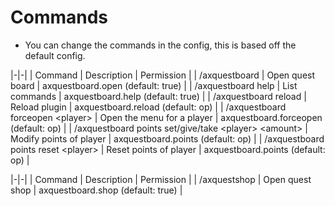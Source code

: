 # Commands

* You can change the commands in the config, this is based off the default config.

|-|-|
| Command | Description | Permission |
| /axquestboard | Open quest board | axquestboard.open (default: true) |
| /axquestboard help | List commands | axquestboard.help (default: true) |
| /axquestboard reload | Reload plugin | axquestboard.reload (default: op) |
| /axquestboard forceopen \<player> | Open the menu for a player | axquestboard.forceopen (default: op) |
| /axquestboard points set/give/take \<player> \<amount> | Modify points of player | axquestboard.points (default: op) |
| /axquestboard points reset \<player> | Reset points of player | axquestboard.points (default: op) |

|-|-|
| Command | Description | Permission |
| /axquestshop | Open quest shop | axquestboard.shop (default: true) |